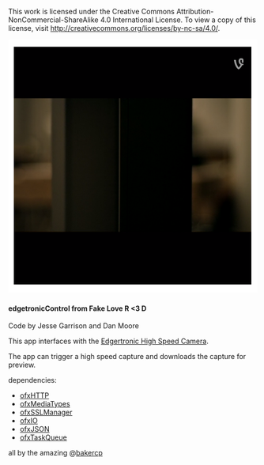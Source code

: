 This work is licensed under the Creative Commons Attribution-NonCommercial-ShareAlike 4.0 International License. To view a copy of this license, visit http://creativecommons.org/licenses/by-nc-sa/4.0/.

[![vine](https://raw.githubusercontent.com/fakelove/edgetronicControl/master/bin/data/vine.png)](https://vine.co/v/M3tdn2aLBYh)

#### edgetronicControl from  Fake Love R <3 D

Code by Jesse Garrison and Dan Moore

This app interfaces with the [Edgertronic High Speed Camera](http://edgertronic.com/).

The app can trigger a high speed capture and downloads the capture for preview.

dependencies:
   - [ofxHTTP](https://github.com/bakercp/ofxHTTP)
   - [ofxMediaTypes](https://github.com/bakercp/ofxMediaTypes)
   - [ofxSSLManager](https://github.com/bakercp/ofxSSLManager)
   - [ofxIO](https://github.com/bakercp/ofxIO)
   - [ofxJSON](https://github.com/bakercp/ofxJSON)
   - [ofxTaskQueue](https://github.com/bakercp/ofxTaskQueue)

all by the amazing @[bakercp](https://github.com/bakercp/)


